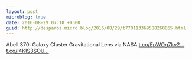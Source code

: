 ```yaml
---
layout: post
microblog: true
date: 2016-08-29 07:18 +0300
guid: http://desparoz.micro.blog/2016/08/29/t770113369588260865.html
---
```

Abell 370: Galaxy Cluster Gravitational Lens  via NASA [t.co/EpWOg7kv2...](https://t.co/EpWOg7kv2x) [t.co/I4KIS3SOU...](https://t.co/I4KIS3SOUT)
